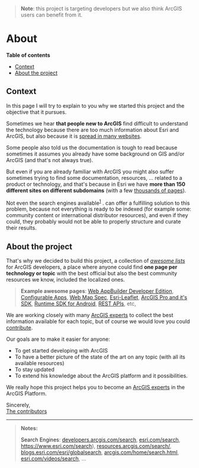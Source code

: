 > **Note**: this project is targeting developers but we also think ArcGIS users can benefit from it.

# About

<!-- START doctoc generated TOC please keep comment here to allow auto update -->
<!-- DON'T EDIT THIS SECTION, INSTEAD RE-RUN doctoc TO UPDATE -->
**Table of contents**

- [Context](#context)
- [About the project](#about-the-project)

<!-- END doctoc generated TOC please keep comment here to allow auto update -->

## Context

In this page I will try to explain to you why we started this project and the objective that it pursues.

Sometimes we hear **that people new to ArcGIS** find difficult to understand the technology because there are too much information about Esri and ArcGIS, but also because it is [spread in many  websites](./esri/README.md#websites).

Some people also told us the documentation is tough to read because sometimes it assumes you already have some background on GIS and/or ArcGIS (and that's not always true).

But even if you are already familiar with ArcGIS you might also suffer sometimes trying to find some documentation, resources, ... related to a product or technology, and that's because in Esri we have **more than 150 different sites on different subdomains** (with a few [thousands of pages](https://www.google.es/search?q=site%3Aesri.com+OR+site%3Aarcgis.com)).

Not even the search engines available<sup>[1](#search-engines)</sup>
. can offer a fulfilling solution to this problem, because not everything is ready to be indexed (for example some: community content or international distributor resources), and even if they could, they probably would not be able to properly structure and curate their results.

## About the project

That's why we decided to build this project, a collection of *[awesome lists](https://github.com/sindresorhus/awesome/blob/master/awesome.md)* for ArcGIS developers, a place where anyone could find **one page per technology or topic** with the best official but also the best community resources we know, included the localized ones.

> **Example awesome pages**: [Web AppBuilder Developer Edition](./arcgis/products/web-appbuilder/developer-edition/), [Configurable Apps](./arcgis/products/configurable-apps/), [Web Map Spec](./esri/open-vision/open-specifications/web-map/), [Esri-Leaflet](./front-end/technologies/leaflet/), [ArcGIS Pro and it's SDK](./arcgis/products/arcgis-desktop/arcgis-pro/), [Runtime SDK for Android](./mobile/technologies/android/), [REST APIs](./esri/open-vision/open-specifications/arcgis-rest-api/), etc,

We are working closely with many [ArcGIS experts](https://esri-es.github.io/arcgis-experts/) to collect the best information available for each topic, but of course we would love you could   [contribute](https://github.com/hhkaos/awesome-arcgis/blob/master/CONTRIBUTING.md).

Our goals are to make it easier for anyone:
* To get started developing with ArcGIS
* To have a better picture of the state of the art on any topic (with all its available resources)
* To stay updated
* To extend his knowledge about the ArcGIS platform and it possibilities.

We really hope this project helps you to become an [ArcGIS experts](https://esri-es.github.io/arcgis-experts/) in the ArcGIS Platform.

Sincerely,<br>
[The contributors](graphs/contributors)

---

> **Notes:**
>
> <a name="search-engines">Search Engines</a>:  [developers.arcgis.com/search](https://developers.arcgis.com/search), [esri.com/search](https://www.esri.com/search),
https://www.esri.com/search), [resources.arcgis.com/search/](http://resources.arcgis.com/search/), [blogs.esri.com/esri/globalsearch](https://blogs.esri.com/esri/globalsearch/?mssearch=android&msp=1&mswhere=all), [arcgis.com/home/search.html](https://www.arcgis.com/home/search.html), [esri.com/videos/search](https://www.esri.com/videos/search), ...
